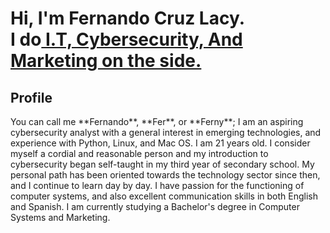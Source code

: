<h1>Hi, I'm Fernando Cruz Lacy. <br/> I do<a href="https://github.com/fernycl"> I.T, Cybersecurity, And Marketing on the side.</a></h1>



<h2> Profile </h2> You can call me **Fernando**, **Fer**, or **Ferny**; I am an aspiring cybersecurity analyst with a general interest in emerging technologies, and experience with Python, Linux, and Mac OS. I am 21 years old. I consider myself a cordial and reasonable person and my introduction to cybersecurity began self-taught in my third year of secondary school. My personal path has been oriented towards the technology sector since then, and I continue to learn day by day. I have passion for the functioning of computer systems, and also excellent communication skills in both English and Spanish. I am currently studying a Bachelor's degree in Computer Systems and Marketing.
